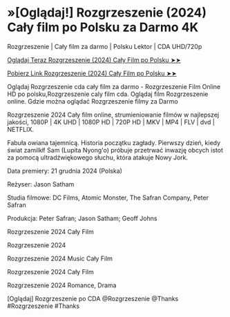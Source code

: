 # »[Oglądaj!] Rozgrzeszenie (2024) Cały film po Polsku za Darmo 4K
Rozgrzeszenie | Cały film za darmo | Polsku Lektor | CDA UHD/720p

<a href="https://love-4k.com/pl/movie/974453/rozgrzeszenie-gitcodepl"> Oglądaj Teraz Rozgrzeszenie (2024) Cały Film po Polsku ➤➤  </a>

<a href="https://love-4k.com/pl/movie/974453/rozgrzeszenie-gitcodepl"> Pobierz Link Rozgrzeszenie (2024) Cały Film po Polsku ➤➤ </a>

Oglądaj Rozgrzeszenie cda cały film za darmo - Rozgrzeszenie Film Online HD po polsku,Rozgrzeszenie caly film cda. Oglądaj film Rozgrzeszenie online. Gdzie można oglądać Rozgrzeszenie filmy za Darmo

Rozgrzeszenie 2024 Cały film online, strumieniowanie filmów w najlepszej jakości, 1080P | 4K UHD | 1080P HD | 720P HD | MKV | MP4 | FLV | dvd | NETFLIX.

Fabuła owiana tajemnicą. Historia początku zagłady. Pierwszy dzień, kiedy świat zamilkł! Sam (Lupita Nyong'o) próbuje przetrwać inwazję obcych istot za pomocą ultradźwiękowego słuchu, która atakuje Nowy Jork.

Data premiery: 21 grudnia 2024 (Polska)

Reżyser: Jason Satham

Studia filmowe: DC Films, Atomic Monster, The Safran Company, Peter Safran

Produkcja: Peter Safran; Jason Satham; Geoff Johns

Rozgrzeszenie 2024 Cały Film

Rozgrzeszenie 2024

Rozgrzeszenie 2024 Music Cały Film

Rozgrzeszenie 2024 Cały Film

Rozgrzeszenie 2024 Romance, Drama

[Oglądaj] Rozgrzeszenie po CDA @Rozgrzeszenie @Thanks #Rozgrzeszenie #Thanks
